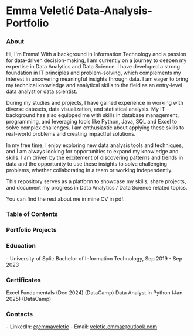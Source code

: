 <h1>Emma Veletić Data-Analysis-Portfolio</h1>

<h3>About</h3>

Hi, I'm Emma! With a background in Information Technology and a passion for data-driven decision-making, I am currently on a journey to deepen my expertise in Data Analytics and Data Science. I have developed a strong foundation in IT principles and problem-solving, which complements my interest in uncovering meaningful insights through data. I am eager to bring my technical knowledge and analytical skills to the field as an entry-level data analyst or data scientist.

During my studies and projects, I have gained experience in working with diverse datasets, data visualization, and statistical analysis. My IT background has also equipped me with skills in database management, programming, and leveraging tools like Python, Java, SQL and Excel to solve complex challenges. I am enthusiastic about applying these skills to real-world problems and creating impactful solutions.

In my free time, I enjoy exploring new data analysis tools and techniques, and I am always looking for opportunities to expand my knowledge and skills. I am driven by the excitement of discovering patterns and trends in data and the opportunity to use these insights to solve challenging problems, whether collaborating in a team or working independently.

This repository serves as a platform to showcase my skills, share projects, and document my progress in Data Analytics / Data Science related topics.

You can find the rest about me in mine CV in pdf.

<h3>Table of Contents</h3>

<h3>Portfolio Projects</h3>

<h3>Education</h3>
- University of Split: Bachelor of Information Technology, Sep 2019 - Sep 2023

<h3>Certificates</h3>
Excel Fundamentals (Dec 2024) (DataCamp)
Data Analyst in Python (Jan 2025) (DataCamp)


<h3>Contacts</h3>
- LinkedIn: <a href="https://www.linkedin.com/in/emma-veletic-75a358211/" title="LinkedIn">@emmaveletic</a>
- Email: <a href="veletic.emma@outlook.com" title="Email">veletic.emma@outlook.com</a>
